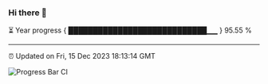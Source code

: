 ### Hi there 👋

⏳ Year progress { ████████████████████████████▁▁ } 95.55 %

---

⏰ Updated on Fri, 15 Dec 2023 18:13:14 GMT

![Progress Bar CI](https://github.com/liununu/liununu/workflows/Progress%20Bar%20CI/badge.svg)
